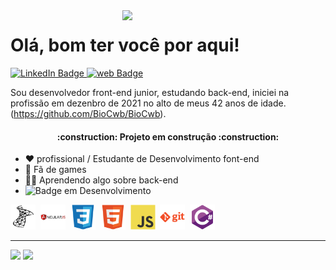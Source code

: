 <img src = "banner.gif" width = "325px" align = "right">

#  Olá, bom ter você por aqui!
  <div id="badges">
  <a href = "https://www.linkedin.com/in/fabio-augusto-santos-a148b12b">
    <img src="https://img.shields.io/badge/LinkedIn-blue?style=for-the-badge&logo=linkedin&logoColor=white" alt="LinkedIn Badge"/>
  </a>
  <a href = "https://www.frontendmentor.io/profile/BioCwb">
  <img src="https://img.shields.io/badge/frontendmentor-red?style=for-the-badge&logo=youtube&logoColor=white" alt="web Badge"/>
  </a>
</div>

Sou desenvolvedor front-end junior, estudando back-end, iniciei na profissão em dezenbro de 2021 no alto de meus 42 anos de idade.(https://github.com/BioCwb/BioCwb).
 <br>
 <h4 align="center"> 
    :construction:  Projeto em construção  :construction:
</h4>

- ❤ profissional / Estudante de Desenvolvimento font-end 
- 💙 Fã de games
- 👩‍💻 Aprendendo algo sobre back-end
- ![Badge em Desenvolvimento](http://img.shields.io/static/v1?label=STATUS&message=EM%20DESENVOLVIMENTO&color=GREEN&style=for-the-badge)

<div>
  <img src="https://github.com/devicons/devicon/blob/master/icons/microsoftsqlserver/microsoftsqlserver-plain.svg" title="SQL" alt="SQL" width="40" height="40"/>&nbsp;
  <img src="https://github.com/devicons/devicon/blob/master/icons/angularjs/angularjs-original-wordmark.svg" title="angularjs" alt="angularjs" width="40" height="40"/>&nbsp;
  <img src="https://github.com/devicons/devicon/blob/master/icons/css3/css3-original.svg" title="css" alt="css" width="40" height="40"/>&nbsp;
  <img src="https://github.com/devicons/devicon/blob/master/icons/html5/html5-original.svg" title="HTML5" alt="HTML" width="40" height="40"/>&nbsp;
  <img src="https://github.com/devicons/devicon/blob/master/icons/javascript/javascript-original.svg" title="JavaScript" alt="JavaScript" width="40" height="40"/>&nbsp;
  <img src="https://github.com/devicons/devicon/blob/master/icons/git/git-plain-wordmark.svg" title="git" alt="git" width="40" height="40"/>&nbsp;
  <img src="https://github.com/devicons/devicon/blob/master/icons/csharp/csharp-original.svg" title="csharp" alt="csharp" width="40" height="40"/>&nbsp;
       
  
</div>

---


<div align = "left">
<img height = "200em" src="https://github-readme-stats.vercel.app/api/top-langs/?username=BioCwb&show_icons=true&theme=bear&count_private=true"/>
<img height = "200em" src="https://github-readme-stats.vercel.app/api?username=BioCwb&show_icons=true&show_icons=true&theme=bear&count_private=true" />
</div>
